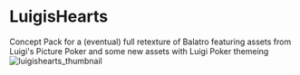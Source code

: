 # LuigisHearts
Concept Pack for a (eventual) full retexture of Balatro featuring assets from Luigi's Picture Poker and some new assets with Luigi Poker themeing 
![luigishearts_thumbnail](https://github.com/user-attachments/assets/1e9cbc24-0ace-443e-83bc-bb449ac4d969)

